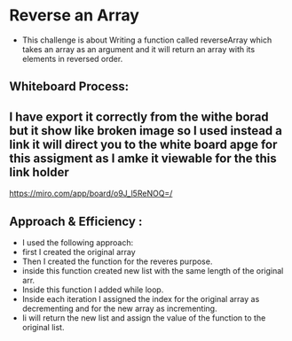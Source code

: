 # Reverse an Array
- This challenge is about Writing a function called reverseArray which takes an array as an argument and it will return an array with its elements in reversed order.

## Whiteboard Process:

## I have export it correctly from the withe borad but it show like broken image so I used instead a link it will direct you to the white board apge for this assigment as I amke it viewable for the this link holder 

https://miro.com/app/board/o9J_l5ReNOQ=/

## Approach & Efficiency :
- I used the following approach:
- first I created the original array
- Then I created the function for the reveres purpose.
- inside this function created new list with the same length of the original arr.
- Inside this function I added while loop.
- Inside each iteration I assigned the index for the original array as decrementing and for the new array as incrementing.
- Ii will return the new list and assign the value of the function to the original list.